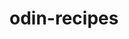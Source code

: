 # odin-recipes

<!-- presents three recipes -->

<!-- This project is the creation of a webpage that presents recipes. Three recipes will be presented: lasagna, baked ziti, and chicken noodle soup. -->